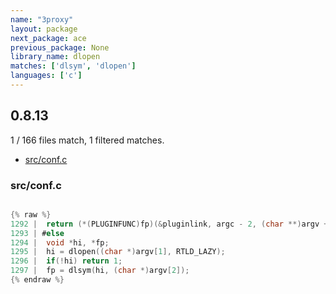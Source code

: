 ```yaml
---
name: "3proxy"
layout: package
next_package: ace
previous_package: None
library_name: dlopen
matches: ['dlsym', 'dlopen']
languages: ['c']
---
```

## 0.8.13
1 / 166 files match, 1 filtered matches.

 - [src/conf.c](#srcconfc)

### src/conf.c

```c

{% raw %}
1292 | 	return (*(PLUGINFUNC)fp)(&pluginlink, argc - 2, (char **)argv + 2);
1293 | #else	
1294 | 	void *hi, *fp;
1295 | 	hi = dlopen((char *)argv[1], RTLD_LAZY);
1296 | 	if(!hi) return 1;
1297 | 	fp = dlsym(hi, (char *)argv[2]);
{% endraw %}

```